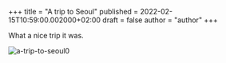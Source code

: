 +++
title = "A trip to Seoul"
published = 2022-02-15T10:59:00.002000+02:00
draft = false
author = "author"
+++

What a nice trip it was.

![a-trip-to-seoul0](/images/2013-04-09-a-trip-to-seoul-IMG_2985.jpg)

